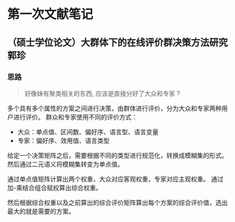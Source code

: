 # 第一次文献笔记

## （硕士学位论文）大群体下的在线评价群决策方法研究 郭珍

### 思路  

> 好像妹有聚类相关的东西, 应该是直接分好了大众和专家？

多个具有多个属性的方案之间进行决策，由群体进行评价，分为大众和专家两种用户进行评价。
群众和专家使用不同的评价方式：
- 大众：单点值、区间数、偏好序、语言型、语言变量
- 专家：偏好序、效用值、语言类型

给定一个决策矩阵之后，需要根据不同的类型进行规范化，转换成模糊集的形式。   
然后通过二元语义将模糊集转变为单点值。  

通过单点值矩阵计算出两个权重，大众对应客观权重，专家对应主观权重。
通过加-乘结合组合赋权算出综合权重。

然后根据综合权重以及之前算出的综合评价矩阵算出每个方案的综合评价值，选出最大的就是需要的方案。